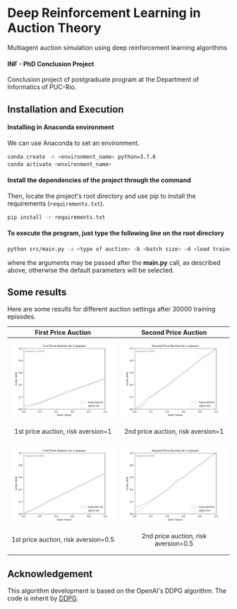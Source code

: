 # Deep Reinforcement Learning in Auction Theory 
Multiagent auction simulation using deep reinforcement learning algorithms

#### INF - PhD Conclusion Project
Conclusion project of postgraduate program at the Department of Informatics of PUC-Rio.

## Installation and Execution

#### Installing in Anaconda environment

We can use Anaconda to set an environment.

```bash
conda create -n <environment_name> python=3.7.6
conda activate <environment_name>
```

#### Install the dependencies of the project through the command

Then, locate the project's root directory and use pip to install the requirements (`requirements.txt`).

```bash
pip install -r requirements.txt
```

#### To execute the program, just type the following line on the root directory 

```bash
python src/main.py -a <type of auction> -b <batch size> -d <load trained models> -e <number of episodes> -g <gif maker> -n <number of players> -p <ponderated average size> -r <aversion coefficient> -s <save test results in a plot> -t <use alert .mp3 file> -z <number of executions> 
```
where the arguments may be passed after the __main.py__ call, as described above, otherwise the default parameters will be selected.

## Some results

Here are some results for different auction settings after 30000 training episodes.

| First Price Auction | Second Price Auction |
|--------------------------|--------------------------|
| ![Figure 1](results/examples/first_price_30k_r1.png) | ![Figure 2](results/examples/second_price_30k_r1.png) |
| <p align="center">1st price auction, risk aversion=1</p> | <p align="center">2nd price auction, risk aversion=1</p> |
| ![Figure 1](results/examples/first_price_30k_r0.5.png) | ![Figure 2](results/examples/second_price_30k_r0.5.png) |
| <p align="center">1st price auction, risk aversion=0.5</p> | <p align="center">2nd price auction, risk aversion=0.5</p> |



## Acknowledgement

This algorithm development is based on the OpenAI's DDPG algorithm. The code is inherit by [DDPG](https://github.com/openai/baselines/blob/master/baselines/ddpg/ddpg.py).
